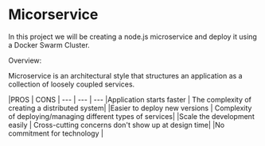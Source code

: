 
# Micorservice
In this project we will be creating a node.js microservice and deploy it using a Docker Swarm Cluster.

Overview:

Microservice is an architectural style that structures an application as a collection of loosely coupled services.

|PROS | CONS |
--- | --- | ---
|Application starts faster | The complexity of creating a distributed system|
|Easier to deploy new versions | Complexity of deploying/managing different types of services|
|Scale the development easily | Cross-cutting concerns don't show up at design time|
|No commitment for technology |
